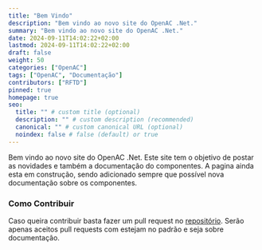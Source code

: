 ```yaml
---
title: "Bem Vindo"
description: "Bem vindo ao novo site do OpenAC .Net."
summary: "Bem vindo ao novo site do OpenAC .Net."
date: 2024-09-11T14:02:22+02:00
lastmod: 2024-09-11T14:02:22+02:00
draft: false
weight: 50
categories: ["OpenAC"]
tags: ["OpenAC", "Documentação"]
contributors: ["RFTD"]
pinned: true
homepage: true
seo:
  title: "" # custom title (optional)
  description: "" # custom description (recommended)
  canonical: "" # custom canonical URL (optional)
  noindex: false # false (default) or true
---
```

Bem vindo ao novo site do OpenAC .Net.
Este site tem o objetivo de postar as novidades e também a documentação do componentes.
A pagina ainda esta em construção, sendo adicionado sempre que possível nova documentação sobre os componentes.

### Como Contribuir

Caso queira contribuir basta fazer um pull request no [repositório](https://github.com/OpenAC-Net/openac-net.github.io).
Serão apenas aceitos pull requests com estejam no padrão e seja sobre documentação.

